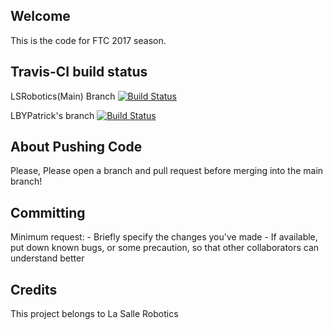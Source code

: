 ## Welcome
This is the code for FTC 2017 season. 

## Travis-CI build status

LSRobotics(Main) Branch [![Build Status](https://travis-ci.org/LSRobotics/FTC2017.svg?branch=master)](https://travis-ci.org/LSRobotics/FTC2017)

LBYPatrick's branch [![Build Status](https://travis-ci.org/LBYPatrick/FTC2017.svg?branch=master)](https://travis-ci.org/LBYPatrick/FTC2017)

## About Pushing Code
Please, Please open a branch and pull request before merging into the main branch!

## Committing
Minimum request:
    - Briefly specify the changes you've made
    - If available, put down known bugs, or some precaution, so that other collaborators can understand better
    
## Credits
This project belongs to La Salle Robotics
